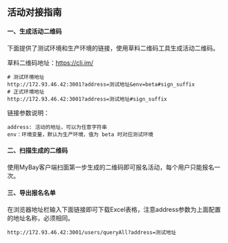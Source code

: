 ## 活动对接指南

#### 一、生成活动二维码
下面提供了测试环境和生产环境的链接，使用草料二维码工具生成活动二维码。

草料二维码地址：https://cli.im/
```
# 测试环境地址
http://172.93.46.42:3001?address=测试地址&env=beta#sign_suffix
# 正式环境地址
http://172.93.46.42:3001?address=测试地址#sign_suffix
```
链接参数说明：
```
address: 活动的地址，可以为任意字符串
env：环境变量，默认为生产环境，值为 beta 时对应测试环境
```

#### 二、扫描生成的二维码
使用MyBay客户端扫面第一步生成的二维码即可报名活动，每个用户只能报名一次。

#### 三、导出报名名单
在浏览器地址栏输入下面链接即可下载Excel表格，注意address参数为上面配置的地址名称，必须相同。
```
http://172.93.46.42:3001/users/queryAll?address=测试地址
```
